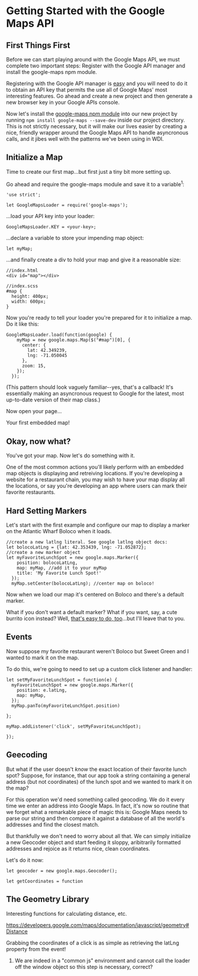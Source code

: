 # Getting Started with the Google Maps API

## First Things First

Before we can start playing around with the Google Maps API, we must complete two important steps: Register with the Google API manager and install the google-maps npm module.

Registering with the Google API manager is [easy](https://developers.google.com/maps/documentation/javascript/) and you will need to do it to obtain an API key that permits the use all of Google Maps' most interesting features. Go ahead and create a new project and then generate a new browser key in your Google APIs console.

Now let's install the [google-maps npm module](https://www.npmjs.com/package/google-maps) into our new project by running ```npm install google-maps --save-dev``` inside our project directory. This is not strictly necessary, but it will make our lives easier by creating a nice, friendly wrapper around the Google Maps API to handle asyncronous calls, and it jibes well with the patterns we've been using in WDI.

## Initialize a Map

Time to create our first map...but first just a tiny bit more setting up.

Go ahead and require the google-maps module and save it to a variable<sup>1</sup>:
```
'use strict';

let GoogleMapsLoader = require('google-maps');
```

...load your API key into your loader:
```
GoogleMapsLoader.KEY = <your-key>;
```
...declare a variable to store your impending map object:
```
let myMap;
```
...and finally create a div to hold your map and give it a reasonable size:
```
//index.html
<div id="map"></div>

//index.scss
#map {
  height: 400px;
  width: 600px;
}
```
Now you're ready to tell your loader you're prepared for it to initialize a map. Do it like this:

```
GoogleMapsLoader.load(function(google) {
    myMap = new google.maps.Map($("#map")[0], {
      center: {
        lat: 42.349239,
        lng: -71.050045
      },
      zoom: 15,
    });
  });
```

(This pattern should look vaguely familiar--yes, that's a callback! It's essentially making an asyncronous request to Google for the latest, most up-to-date version of their map class.)

Now open your page...

Your first embedded map!

## Okay, now what?

You've got your map. Now let's do something with it.

One of the most common actions you'll likely perform with an embedded map objects is displaying and retreiving locations. If you're developing a website for a restaurant chain, you may wish to have your map display all the locations, or say you're developing an app where users can mark their favorite restaurants.


## Hard Setting Markers

Let's start with the first example and configure our map to display a marker on the Atlantic Wharf Boloco when it loads.

```
//create a new latlng literal. See google latlng object docs:
let bolocoLatLng = {lat: 42.353439, lng: -71.052872};
//create a new marker object
let myFavoriteLunchSpot = new google.maps.Marker({
    position: bolocoLatLng,
    map: myMap, //add it to your myMap
    title: 'My Favorite Lunch Spot!'
  });
  myMap.setCenter(bolocoLatLng); //center map on boloco!
```

Now when we load our map it's centered on Boloco and there's a default marker.

What if you don't want a default marker? What if you want, say, a cute burrito icon instead? Well, [that's easy to do, too](https://developers.google.com/maps/documentation/javascript/markers#icons)...but I'll leave that to you.

## Events

Now suppose my favorite restaurant weren't Boloco but Sweet Green and I wanted to mark it on the map.

To do this, we're going to need to set up a custom click listener and handler:

```
let setMyFavoriteLunchSpot = function(e) {
  myFavoriteLunchSpot = new google.maps.Marker({
    position: e.latLng,
    map: myMap,
  });
  myMap.panTo(myFavoriteLunchSpot.position)

};

myMap.addListener('click', setMyFavoriteLunchSpot);

});
```

## Geecoding

But what if the user doesn't _know_ the exact location of their favorite lunch spot? Suppose, for instance, that our app took a string containing a general address (but not coordinates) of the lunch spot and we wanted to mark it on the map?

For this operation we'd need something called geocoding. We do it every time we enter an address into Google Maps. In fact, it's now so routine that we forget what a remarkable piece of magic this is: Google Maps needs to parse our string and then compare it against a database of all the world's addresses and find the closest match.

But thankfully we don't need to worry about all that. We can simply initialize a new Geocoder object and start feeding it sloppy, aribitrarily formatted addresses and rejoice as it returns nice, clean coordinates.

Let's do it now:
```
let geocoder = new google.maps.Geocoder();

let getCoordinates = function
```


## The Geometry Library

Interesting functions for calculating distance, etc.

https://developers.google.com/maps/documentation/javascript/geometry#Distance



Grabbing the coordinates of a click is as simple as retrieving the latLng property from the event!

1. We are indeed in a "common js" environment and cannot call the loader off the window object so this step is necessary, correct?
